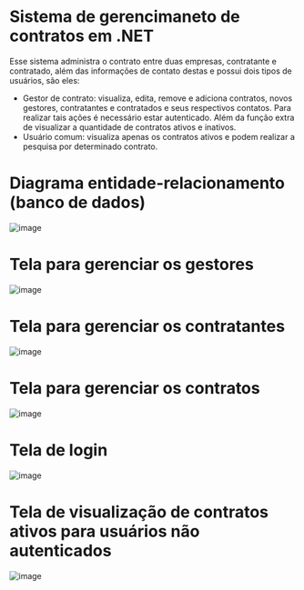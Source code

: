 # Sistema de gerencimaneto de contratos em .NET

Esse sistema administra o contrato entre duas empresas, contratante e contratado, além das informações de contato destas e possui dois tipos de usuários, são eles:

* Gestor de contrato: visualiza, edita, remove e adiciona contratos, novos gestores, contratantes e contratados e seus respectivos contatos. Para realizar tais ações é necessário estar autenticado. Além da função extra de visualizar a quantidade de contratos ativos e inativos.
* Usuário comum: visualiza apenas os contratos ativos e podem realizar a pesquisa por determinado contrato.

# Diagrama entidade-relacionamento (banco de dados)

![image](https://user-images.githubusercontent.com/48680041/146656097-7de27fba-e2a0-42a7-acde-f1c1cc1e6cc5.png)

# Tela para gerenciar os gestores

![image](https://user-images.githubusercontent.com/48680041/146656557-a5e57e19-2115-4cbb-adf8-16bea9f9b1c7.png)

# Tela para gerenciar os contratantes

![image](https://user-images.githubusercontent.com/48680041/146656645-9f60e040-e59c-4433-a3ef-843c84bab2ba.png)

# Tela para gerenciar os contratos

![image](https://user-images.githubusercontent.com/48680041/146656613-c57f4b17-718b-429a-b7f2-f9fb3896c589.png)

# Tela de login

![image](https://user-images.githubusercontent.com/48680041/146656673-4a3198fe-8f21-4556-a373-a127600d683b.png)

# Tela de visualização de contratos ativos para usuários não autenticados

![image](https://user-images.githubusercontent.com/48680041/146656684-b597fa2f-d908-4c35-976e-bef1d8452dc0.png)


